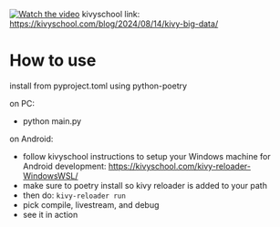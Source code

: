 [![Watch the video](https://img.youtube.com/vi/HQ5aM9svJEM/maxresdefault.jpg)](https://www.youtube.com/embed/HQ5aM9svJEM)
kivyschool link: https://kivyschool.com/blog/2024/08/14/kivy-big-data/

# How to use
install from pyproject.toml using python-poetry

on PC:
- python main.py

on Android:
- follow kivyschool instructions to setup your Windows machine for Android development: https://kivyschool.com/kivy-reloader-WindowsWSL/
- make sure to poetry install so kivy reloader is added to your path
- then do: `kivy-reloader run`
- pick compile, livestream, and debug
- see it in action


